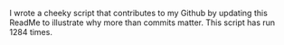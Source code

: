 I wrote a cheeky script that contributes to my Github by updating this ReadMe to illustrate why more than commits matter. This script has run 1284 times.
